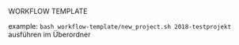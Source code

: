 WORKFLOW TEMPLATE

example:
`bash workflow-template/new_project.sh 2018-testprojekt` ausführen im Überordner
